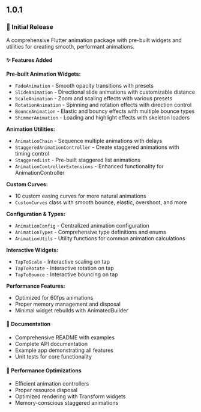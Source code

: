## 1.0.1

### 🎉 Initial Release

A comprehensive Flutter animation package with pre-built widgets and utilities for creating smooth, performant animations.

#### ✨ Features Added

**Pre-built Animation Widgets:**
- `FadeAnimation` - Smooth opacity transitions with presets
- `SlideAnimation` - Directional slide animations with customizable distance
- `ScaleAnimation` - Zoom and scaling effects with various presets
- `RotationAnimation` - Spinning and rotation effects with direction control
- `BounceAnimation` - Elastic and bouncy effects with multiple bounce types
- `ShimmerAnimation` - Loading and highlight effects with skeleton loaders

**Animation Utilities:**
- `AnimationChain` - Sequence multiple animations with delays
- `StaggeredAnimationController` - Create staggered animations with timing control
- `StaggeredList` - Pre-built staggered list animations
- `AnimationControllerExtensions` - Enhanced functionality for AnimationController

**Custom Curves:**
- 10 custom easing curves for more natural animations
- `CustomCurves` class with smooth bounce, elastic, overshoot, and more

**Configuration & Types:**
- `AnimationConfig` - Centralized animation configuration
- `AnimationTypes` - Comprehensive type definitions and enums
- `AnimationUtils` - Utility functions for common animation calculations

**Interactive Widgets:**
- `TapToScale` - Interactive scaling on tap
- `TapToRotate` - Interactive rotation on tap
- `TapToBounce` - Interactive bouncing on tap

**Performance Features:**
- Optimized for 60fps animations
- Proper memory management and disposal
- Minimal widget rebuilds with AnimatedBuilder

#### 📖 Documentation
- Comprehensive README with examples
- Complete API documentation
- Example app demonstrating all features
- Unit tests for core functionality

#### 🎯 Performance Optimizations
- Efficient animation controllers
- Proper resource disposal
- Optimized rendering with Transform widgets
- Memory-conscious staggered animations
